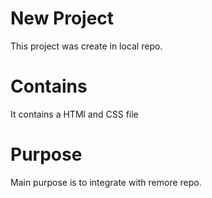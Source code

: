 # New Project 
This project was create in local repo.

# Contains
It contains a HTMl and CSS file

# Purpose 
Main purpose is to integrate with remore repo.